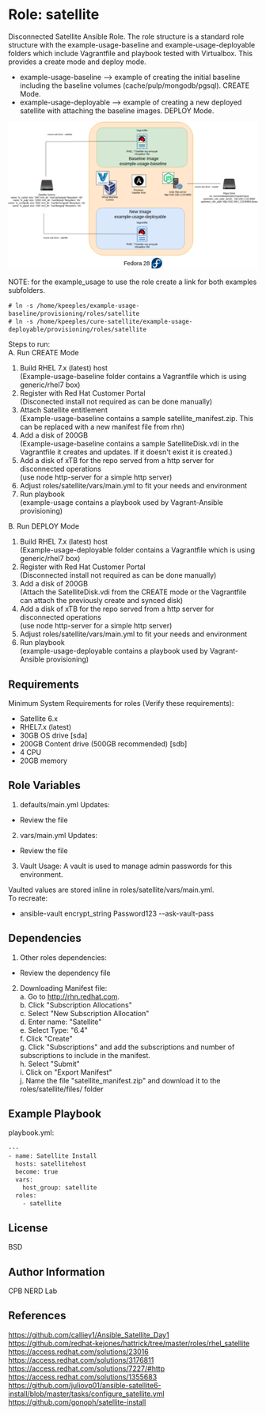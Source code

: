 Role: satellite
===============

Disconnected Satellite Ansible Role.  The role structure is a standard role structure with the example-usage-baseline and example-usage-deployable folders which include Vagrantfile and playbook tested with Virtualbox.  This provides a create mode and deploy mode.

* example-usage-baseline --> example of creating the initial baseline including the baseline volumes (cache/pulp/mongodb/pgsql).  CREATE Mode.  
* example-usage-deployable --> example of creating a new deployed satellite with attaching the baseline images.  DEPLOY Mode.      

![Architecture](satellite.png "Architecture")

NOTE: for the example_usage to use the role create a link for both examples subfolders.  
```
# ln -s /home/kpeeples/example-usage-baseline/provisioning/roles/satellite  
# ln -s /home/kpeeples/cure-satellite/example-usage-deployable/provisioning/roles/satellite  
```

Steps to run:   
A.  Run CREATE Mode
  1. Build RHEL 7.x (latest) host  
  (Example-usage-baseline folder contains a Vagrantfile which is using generic/rhel7 box)  
  2. Register with Red Hat Customer Portal  
  (Disconected install not required as can be done manually)  
  3. Attach Satellite entitlement  
  (Example-usage-baseline contains a sample satellite_manifest.zip.  This can be replaced with a new manifest file from rhn)  
  4. Add a disk of 200GB  
  (Example-usage-baseline contains a sample SatelliteDisk.vdi in the Vagrantfile it creates and updates.  If it doesn't exist it is created.)  
  5. Add a disk of xTB for the repo served from a http server for disconnected operations     
  (use node http-server for a simple http server)  
  6. Adjust roles/satellite/vars/main.yml to fit your needs and environment   
  7. Run playbook  
  (example-usage contains a playbook used by Vagrant-Ansible provisioning)   

B. Run DEPLOY Mode
  1. Build RHEL 7.x (latest) host  
  (Example-usage-deployable folder contains a Vagrantfile which is using generic/rhel7 box)  
  2. Register with Red Hat Customer Portal  
  (Disconnected install not required as can be done manually)  
  3. Add a disk of 200GB  
  (Attach the SatelliteDisk.vdi from the CREATE mode or the Vagrantfile can attach the previously create and synced disk)   
  4. Add a disk of xTB for the repo served from a http server for disconnected operations     
  (use node http-server for a simple http server)  
  5. Adjust roles/satellite/vars/main.yml to fit your needs and environment   
  6. Run playbook  
  (example-usage-deployable contains a playbook used by Vagrant-Ansible provisioning)

Requirements  
------------  

Minimum System Requirements for roles (Verify these requirements):    
- Satellite 6.x  
- RHEL7.x (latest)  
- 30GB  OS drive [sda]  
- 200GB Content drive (500GB recommended) [sdb]  
- 4 CPU  
- 20GB memory  

Role Variables  
--------------  

1. defaults/main.yml Updates:
 - Review the file  

2. vars/main.yml Updates:  
 - Review the file  

3. Vault Usage:
A vault is used to manage admin passwords for this environment.  

 Vaulted values are stored inline in roles/satellite/vars/main.yml.  
 To recreate:  
  - ansible-vault encrypt_string Password123 --ask-vault-pass  

Dependencies  
------------  

1. Other roles dependencies:
 - Review the dependency file    

2. Downloading Manifest file:    
  a. Go to http://rhn.redhat.com.  
  b. Click "Subscription Allocations"  
  c. Select "New Subscription Allocation"  
  d. Enter name: "Satellite"  
  e. Select Type:  "6.4"  
  f. Click "Create"  
  g. Click "Subscriptions" and add the subscriptions and number of subscriptions to include in the manifest.  
  h. Select "Submit"   
  i. Click on "Export Manifest"  
  j. Name the file "satellite_manifest.zip" and download it to the roles/satellite/files/ folder  

Example Playbook
----------------

playbook.yml:

```
---
- name: Satellite Install
  hosts: satellitehost
  become: true
  vars:
    host_group: satellite
  roles:
    - satellite
```

License
-------

BSD

Author Information
------------------

CPB NERD Lab

References
----------
https://github.com/calliey1/Ansible_Satellite_Day1  
https://github.com/redhat-kejones/hattrick/tree/master/roles/rhel_satellite  
https://access.redhat.com/solutions/23016  
https://access.redhat.com/solutions/3176811  
https://access.redhat.com/solutions/7227/#http  
https://access.redhat.com/solutions/1355683  
https://github.com/juliovp01/ansible-satellite6-install/blob/master/tasks/configure_satellite.yml  
https://github.com/gonoph/satellite-install  
